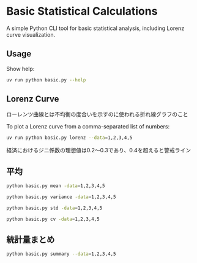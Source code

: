 # Basic Statistical Calculations

A simple Python CLI tool for basic statistical analysis, including Lorenz curve visualization.

## Usage

Show help:
```bash
uv run python basic.py --help
```

## Lorenz Curve

ローレンツ曲線とは不均衡の度合いを示すのに使われる折れ線グラフのこと

To plot a Lorenz curve from a comma-separated list of numbers:
```bash
uv run python basic.py lorenz --data=1,2,3,4,5
```

経済におけるジニ係数の理想値は0.2～0.3であり、0.4を超えると警戒ライン

## 平均

```bash
python basic.py mean -data=1,2,3,4,5

python basic.py variance -data=1,2,3,4,5

python basic.py std -data=1,2,3,4,5

python basic.py cv -data=1,2,3,4,5
```

## 統計量まとめ

```bash
python basic.py summary --data=1,2,3,4,5
```